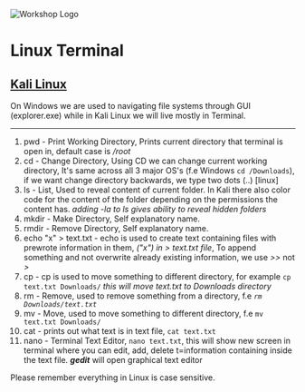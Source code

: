 ![Workshop Logo](https://cdn.discordapp.com/attachments/1096720092374499338/1196472002207289364/workshop_white.png)

# Linux Terminal
## [Kali Linux](https://www.kali.org/)

On Windows we are used to navigating file systems through GUI (explorer.exe) while in Kali Linux we will live mostly in Terminal.

---
1. pwd - Print Working Directory, Prints current directory that terminal is open in, default case is _/root_
2. cd - Change Directory, Using CD we can change current working directory, It's same across all 3 major OS's (f.e Windows `cd /Downloads`), if we want change directory backwards, we type two dots (..) [linux]
3. ls - List, Used to reveal content of current folder. In Kali there also color code for the content of the folder depending on the permissions the content has. _adding -la to ls gives ability to reveal hidden folders_
4. mkdir - Make Directory, Self explanatory name.
5. rmdir - Remove Directory, Self explanatory name.
6. echo "x" > text.txt - echo is used to create text containing files with prewrote information in them, _("x") in > text.txt file_, To append something and not overwrite already existing information, we use _>>_ not _>_
7. cp - cp is used to move something to different directory, for example `cp text.txt Downloads/` _this will move text.txt to Downloads directory_
8. rm - Remove, used to remove something from a directory, f.e _`rm Downloads/text.txt`_
9. mv - Move, used to move something to different directory, f.e `mv text.txt Downloads/`
10. cat - prints out what text is in text file, `cat text.txt`
11. nano - Terminal Text Editor, `nano text.txt`, this will show new screen in terminal where you can edit, add, delete t=information containing inside the text file. **_gedit_** will open graphical text editor

Please remember everything in Linux is case sensitive.